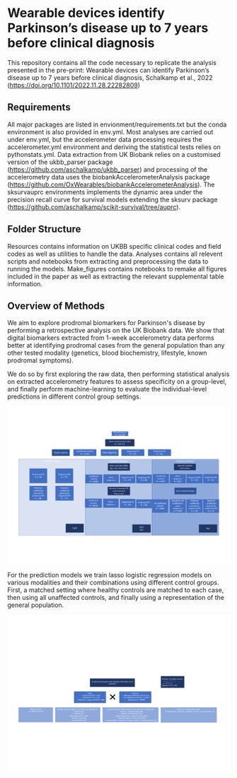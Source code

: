# Wearable devices identify Parkinson’s disease up to 7 years before clinical diagnosis

This repository contains all the code necessary to replicate the analysis presented in the pre-print: 
Wearable devices can identify Parkinson’s disease up to 7 years before clinical diagnosis, Schalkamp et al., 2022 (https://doi.org/10.1101/2022.11.28.22282809)

## Requirements

All major packages are listed in envionment/requirements.txt but the conda environment is also provided in env.yml. Most analyses are carried out under env.yml, but the accelerometer data processing requires the accelerometer.yml environment and deriving the statistical tests relies on pythonstats.yml. Data extraction from UK Biobank relies on a customised version of the ukbb_parser package (https://github.com/aschalkamp/ukbb_parser) and processing of the accelerometry data uses the biobankAccelerometerAnalysis package (https://github.com/OxWearables/biobankAccelerometerAnalysis). The sksurvauprc environments implements the dynamic area under the precision recall curve for survival models extending the sksurv package (https://github.com/aschalkamp/scikit-survival/tree/auprc).

## Folder Structure

Resources contains information on UKBB specific clinical codes and field codes as well as utilities to handle the data.
Analyses contains all relevent scripts and notebooks from extracting and preprocessing the data to running the models.
Make_figures contains notebooks to remake all figures included in the paper as well as extracting the relevant supplemental table information.

## Overview of Methods

We aim to explore prodromal biomarkers for Parkinson's disease by performing a retrospective analysis on the UK Biobank data. We show that digital biomarkers extracted from 1-week accelerometry data performs better at identifying prodromal cases from the general population than any other tested modality (genetics, blood biochemistry, lifestyle, known prodromal symptoms). 

We do so by first exploring the raw data, then performing statistical analysis on extracted accelerometry features to assess specificity on a group-level, and finally perform machine-learning to evaluate the individual-level predictions in different control group settings.

![Subject Flowchart](documentation/SupFig3-1.png)

For the prediction models we train lasso logistic regression models on various modalities and their combinations using different control groups. First, a matched setting where healthy controls are matched to each case, then using all unaffected controls, and finally using a representation of the general population.

![Prediction Models](documentation/SupFig7-1.png)
